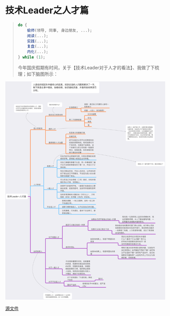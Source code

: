 # 技术Leader之人才篇

> ```javascript
> do {
>     偷师(领导, 同事, 身边朋友, ...);
>     阅读(...);
>     实践(...);
>     复盘(...);
>     内化(...);
> } while (1);
> ```
>
> 今年国庆假期有时间，关于【技术Leader对于人才的看法】、我做了下梳理；如下脑图所示：



![](https://github.com/BrooksWon/Blogs/blob/master/manager/%E6%8A%80%E6%9C%AFLeader-%E4%BA%BA%E6%89%8D%E7%AF%87.png)



[源文件](https://github.com/BrooksWon/Blogs/tree/master/manager/%E6%8A%80%E6%9C%AFLeader-%E4%BA%BA%E6%89%8D%E7%AF%87.mindnode)

